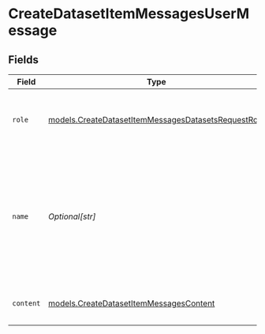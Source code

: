 # CreateDatasetItemMessagesUserMessage


## Fields

| Field                                                                                                                        | Type                                                                                                                         | Required                                                                                                                     | Description                                                                                                                  |
| ---------------------------------------------------------------------------------------------------------------------------- | ---------------------------------------------------------------------------------------------------------------------------- | ---------------------------------------------------------------------------------------------------------------------------- | ---------------------------------------------------------------------------------------------------------------------------- |
| `role`                                                                                                                       | [models.CreateDatasetItemMessagesDatasetsRequestRole](../models/createdatasetitemmessagesdatasetsrequestrole.md)             | :heavy_check_mark:                                                                                                           | The role of the messages author, in this case `user`.                                                                        |
| `name`                                                                                                                       | *Optional[str]*                                                                                                              | :heavy_minus_sign:                                                                                                           | An optional name for the participant. Provides the model information to differentiate between participants of the same role. |
| `content`                                                                                                                    | [models.CreateDatasetItemMessagesContent](../models/createdatasetitemmessagescontent.md)                                     | :heavy_check_mark:                                                                                                           | The contents of the user message.                                                                                            |